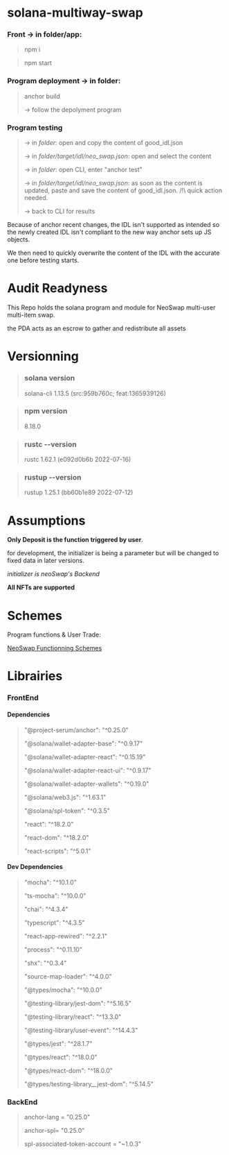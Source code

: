 # solana-multiway-swap

### Front -> in folder/app:

>npm i

>npm start

### Program deployment -> in folder:

>anchor build
>
> -> follow the depolyment program

### Program testing 

> -> in *folder*: open and copy the content of good_idl.json
>
> -> in *folder/target/idl/neo_swap.json*: open and select the content
>
> -> in *folder*: open CLI, enter "anchor test"
>
> -> in *folder/target/idl/neo_swap.json*: as soon as the content is updated, paste and save the content of good_idl.json. /!\ quick action needed.
>
> -> back to CLI for results

Because of anchor recent changes, the IDL isn't supported as intended so the newly created IDL isn't compliant to the new way anchor sets up JS objects.

We then need to quickly overwrite the content of the IDL with the accurate one before testing starts.

# Audit Readyness

This Repo holds the solana program and module for NeoSwap multi-user multi-item swap.

the PDA acts as an escrow to gather and redistribute all assets

# Versionning

> ### solana version
>
> solana-cli 1.13.5 (src:959b760c; feat:1365939126)

> ### npm version
>
> 8.18.0

> ### rustc --version
>
> rustc 1.62.1 (e092d0b6b 2022-07-16)

> ### rustup --version
>
> rustup 1.25.1 (bb60b1e89 2022-07-12)

# Assumptions

**Only Deposit is the function triggered by user**.

for development, the initializer is being a parameter but will be changed to fixed data in later versions.

*initializer is neoSwap's Backend*

**All NFTs are supported**

# Schemes

 Program functions & User Trade:
 
 [NeoSwap Functionning Schemes](https://drive.google.com/drive/folders/16G1mz_wwIxH0qMsZRWn68o39zNqMJZQW?usp=share_link)

# Librairies

### FrontEnd    

#### Dependencies

> "@project-serum/anchor": "^0.25.0"
>
> "@solana/wallet-adapter-base": "^0.9.17"
>
> "@solana/wallet-adapter-react": "^0.15.19"
>
> "@solana/wallet-adapter-react-ui": "^0.9.17"
>
> "@solana/wallet-adapter-wallets": "^0.19.0"
>
> "@solana/web3.js": "^1.63.1"
>
> "@solana/spl-token": "^0.3.5"
>
> "react": "^18.2.0"
>
> "react-dom": "^18.2.0"
>
> "react-scripts": "^5.0.1"

#### Dev Dependencies

> "mocha": "^10.1.0"
>
> "ts-mocha": "^10.0.0"
>
> "chai": "^4.3.4"
>
> "typescript": "^4.3.5"
>
> "react-app-rewired": "^2.2.1"
>
> "process": "^0.11.10"
>
> "shx": "^0.3.4"
>
> "source-map-loader": "^4.0.0"
>
> "@types/mocha": "^10.0.0"
>
> "@testing-library/jest-dom": "^5.16.5"
>
> "@testing-library/react": "^13.3.0"
>
> "@testing-library/user-event": "^14.4.3"
>
> "@types/jest": "^28.1.7"
>
> "@types/react": "^18.0.0"
>
> "@types/react-dom": "^18.0.0"
>
> "@types/testing-library__jest-dom": "^5.14.5"
      

### BackEnd

> anchor-lang = "0.25.0"
>
> anchor-spl= "0.25.0"
>
> spl-associated-token-account = "~1.0.3"

